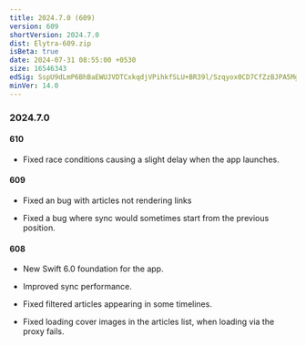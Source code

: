 ```yaml
---
title: 2024.7.0 (609)
version: 609
shortVersion: 2024.7.0
dist: Elytra-609.zip
isBeta: true
date: 2024-07-31 08:55:00 +0530
size: 16546343
edSig: SspU9dLmP6BhBaEWUJVDTCxkqdjVPihkfSLU+BR39l/Szqyox0CD7CfZzBJPA5MgdQc8fwz95rEU1i1aGDjQCw==
minVer: 14.0
---
```


### 2024.7.0

#### 610

- Fixed race conditions causing a slight delay when the app launches.

#### 609

- Fixed an bug with articles not rendering links 

- Fixed a bug where sync would sometimes start from the previous position.

#### 608

- New Swift 6.0 foundation for the app.

- Improved sync performance. 

- Fixed filtered articles appearing in some timelines. 

- Fixed loading cover images in the articles list, when loading via the proxy fails.
